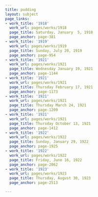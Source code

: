 ```yaml
---
title: pudding
layout: subject
page_links:
- work_title: '1918'
  work_url: pages/works/1918
  page_title: Saturday, January  5, 1918
  page_anchor: page-381
- work_title: '1919'
  work_url: pages/works/1919
  page_title: Sunday, July 20, 1919
  page_anchor: page-954
- work_title: '1921'
  work_url: pages/works/1921
  page_title: Wednesday January 19, 1921
  page_anchor: page-1144
- work_title: '1921'
  work_url: pages/works/1921
  page_title: Thursday February 17, 1921
  page_anchor: page-1173
- work_title: '1921'
  work_url: pages/works/1921
  page_title: Thursday March 24, 1921
  page_anchor: page-1209
- work_title: '1921'
  work_url: pages/works/1921
  page_title: Thursday October 13, 1921
  page_anchor: page-1412
- work_title: '1922'
  work_url: pages/works/1922
  page_title: Sunday, January 29, 1922
  page_anchor: page-1925
- work_title: '1922'
  work_url: pages/works/1922
  page_title: Friday, June 16, 1922
  page_anchor: page-2062
- work_title: '1923'
  work_url: pages/works/1923
  page_title: Thursday, August 30, 1923
  page_anchor: page-2513

---
```

